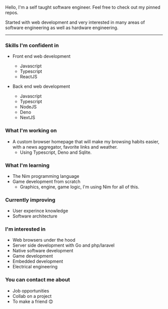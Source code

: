Hello, I'm a self taught software engineer. Feel free to check out my pinned repos.

Started with web development and very interested in many areas of software engineering as well as hardware engineering.

---

### Skills I'm confident in
- Front end web development
  - Javascript
  - Typescript
  - ReactJS
  
- Back end web development
  - Javascript
  - Typescript
  - NodeJS
  - Deno
  - NextJS

### What I'm working on
- A custom browser homepage that will make my browsing habits easier, with a news aggregator, favorite links and weather. 
  - Using Typescript, Deno and Sqlite.

### What I'm learning
- The Nim programming language
- Game development from scratch
  - Graphics, engine, game logic, I'm using Nim for all of this.

### Currently improving
- User experince knowledge
- Software architecture

### I'm interested in
- Web browsers under the hood
- Server side development with Go and php/laravel
- Native software development
- Game development
- Embedded development
- Electrical engineering

### You can contact me about
- Job opportunities
- Collab on a project
- To make a friend 😊
